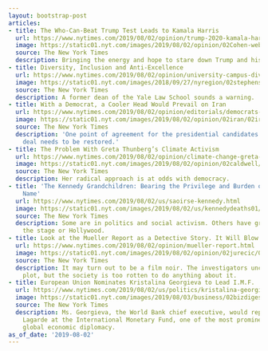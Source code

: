 ```yaml
---
layout: bootstrap-post
articles:
- title: The Who-Can-Beat Trump Test Leads to Kamala Harris
  url: https://www.nytimes.com/2019/08/02/opinion/trump-2020-kamala-harris.html
  image: https://static01.nyt.com/images/2019/08/02/opinion/02Cohen-web/02Cohen-web-facebookJumbo.jpg
  source: The New York Times
  description: Bringing the energy and hope to stare down Trump and his movement.
- title: Diversity, Inclusion and Anti-Excellence
  url: https://www.nytimes.com/2019/08/02/opinion/university-campus-diveristy-inclusion-free-speech.html
  image: https://static01.nyt.com/images/2018/09/27/nyregion/02stephens-web/02stephens-web-facebookJumbo-v2.jpg
  source: The New York Times
  description: A former dean of the Yale Law School sounds a warning.
- title: With a Democrat, a Cooler Head Would Prevail on Iran
  url: https://www.nytimes.com/2019/08/02/opinion/editorials/democrats-iran-nuclear-deal.html
  image: https://static01.nyt.com/images/2019/08/02/opinion/02iran/02iran-facebookJumbo.jpg
  source: The New York Times
  description: 'One point of agreement for the presidential candidates: The nuclear
    deal needs to be restored.'
- title: The Problem With Greta Thunberg’s Climate Activism
  url: https://www.nytimes.com/2019/08/02/opinion/climate-change-greta-thunberg.html
  image: https://static01.nyt.com/images/2019/08/02/opinion/02caldwell/02caldwell-facebookJumbo.jpg
  source: The New York Times
  description: Her radical approach is at odds with democracy.
- title: 'The Kennedy Grandchildren: Bearing the Privilege and Burden of a Family
    Name'
  url: https://www.nytimes.com/2019/08/02/us/saoirse-kennedy.html
  image: https://static01.nyt.com/images/2019/08/02/us/kennedydeaths01/kennedydeaths01-facebookJumbo.jpg
  source: The New York Times
  description: Some are in politics and social activism. Others have gravitated to
    the stage or Hollywood.
- title: Look at the Mueller Report as a Detective Story. It Will Blow Your Mind.
  url: https://www.nytimes.com/2019/08/02/opinion/mueller-report.html
  image: https://static01.nyt.com/images/2019/08/02/opinion/02jurecic/02jurecic-facebookJumbo.jpg
  source: The New York Times
  description: It may turn out to be a film noir. The investigators uncovered the
    plot, but the society is too rotten to do anything about it.
- title: European Union Nominates Kristalina Georgieva to Lead I.M.F.
  url: https://www.nytimes.com/2019/08/02/us/politics/kristalina-georgieva-imf-nomination.html
  image: https://static01.nyt.com/images/2019/08/03/business/02bizdigest-print/02DC-IMF-01-facebookJumbo.jpg
  source: The New York Times
  description: Ms. Georgieva, the World Bank chief executive, would replace Christine
    Lagarde at the International Monetary Fund, one of the most prominent posts in
    global economic diplomacy.
as_of_date: '2019-08-02'
---
```


